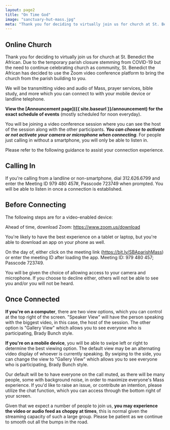 ```yaml
---
layout: page2
title: "On Time God"
image: "sanctuary-hut-mass.jpg"
meta: "Thank you for deciding to virtually join us for church at St. Benedict the African. Due to the temporary parish closure stemming from COVID-19 but the need to continue celebrating church as community, St. Benedict the African has decided to use the Zoom video conference platform to bring the church from the parish building to you."
---
```

## Online Church

Thank you for deciding to virtually join us for church at St. Benedict the African. Due to the temporary parish closure stemming from COVID-19 but the need to continue celebrating church as community, St. Benedict the African has decided to use the Zoom video conference platform to bring the church from the parish building to you.


We will be transmitting video and audio of Mass, prayer services, bible study, and more which you can connect to with your mobile device or landline telephone.

**View the [Announcement page]({{ site.baseurl }}/announcement) for the exact schedule of events** (mostly scheduled for noon everyday). 

You will be joining a video conference session where you can see the host of the session along with the other participants. ***You can choose to activate or not activate your camera or microphone when connecting***. For people just calling in without a smartphone, you will only be able to listen in. 

Please refer to the following guidance to assist your connection experience.			

## Calling In

If you're calling from a landline or non-smartphone, dial 312.626.6799 and enter the Meeting ID 979 480 457#, Passcode 723749 when prompted. You will be able to listen in once a connection is established.

## Before Connecting

The following steps are for a video-enabled device:

Ahead of time, download Zoom: <a href="https://www.zoom.us/download" target="_blank">https://www.zoom.us/download</a>


You're likely to have the best experience on a tablet or laptop, but you're able to download an app on your phone as well.

On the day of, either click on the meeting link (<a href="https://bit.ly/SBAparishMass" target="_blank">https://bit.ly/SBAparishMass</a>) or enter the meeting ID after loading the app. Meeting ID: 979 480 457; Passcode 723749.

You will be given the choice of allowing access to your camera and microphone. If you choose to decline either, others will not be able to see you and/or you will not be heard.

## Once Connected

**If you're on a computer**, there are two view options, which you can control at the top right of the screen. "Speaker View" will have the person speaking with the biggest video, in this case, the host of the session. The other option is "Gallery View" which allows you to see everyone who is participating, Brady Bunch style.

**If you're on a mobile device**, you will be able to swipe left or right to determine the best viewing option. The default view may be an alternating video display of whoever is currently speaking. By swiping to the side, you can change the view to "Gallery View" which allows you to see everyone who is participating, Brady Bunch style.

Our default will be to have everyone on the call muted, as there will be many people, some with background noise, in order to maximize everyone's Mass experience. If you'd like to raise an issue, or contribute an intention, please utilize the chat function, which you can access through the bottom right of your screen.

Given that we expect a number of people to join us, **you may experience the video or audio feed as choppy at times**, this is normal given the streaming capacity of such a large group. Please be patient as we continue to smooth out all the bumps in the road.
